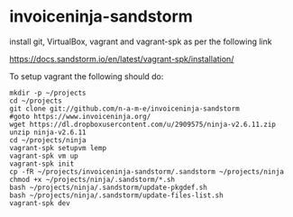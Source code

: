 # invoiceninja-sandstorm

install git, VirtualBox, vagrant and vagrant-spk as per the following link

https://docs.sandstorm.io/en/latest/vagrant-spk/installation/

To setup vagrant the following should do:

    mkdir -p ~/projects
    cd ~/projects
    git clone git://github.com/n-a-m-e/invoiceninja-sandstorm
    #goto https://www.invoiceninja.org/
    wget https://dl.dropboxusercontent.com/u/2909575/ninja-v2.6.11.zip
    unzip ninja-v2.6.11
    cd ~/projects/ninja
    vagrant-spk setupvm lemp
    vagrant-spk vm up
    vagrant-spk init
    cp -fR ~/projects/invoiceninja-sandstorm/.sandstorm ~/projects/ninja
    chmod +x ~/projects/ninja/.sandstorm/*.sh
    bash ~/projects/ninja/.sandstorm/update-pkgdef.sh
    bash ~/projects/ninja/.sandstorm/update-files-list.sh
    vagrant-spk dev
